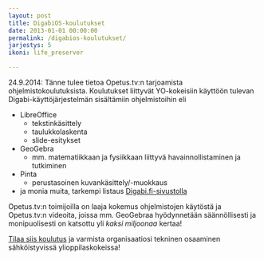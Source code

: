 ```yaml
---
layout: post
title: DigabiOS-koulutukset
date: 2013-01-01 00:00:00
permalink: /digabios-koulutukset/
jarjestys: 5
ikoni: life_preserver

---
```


24.9.2014: Tänne tulee tietoa Opetus.tv:n tarjoamista ohjelmistokoulutuksista. Koulutukset liittyvät YO-kokeisiin käyttöön tulevan Digabi-käyttöjärjestelmän sisältämiin ohjelmistoihin eli

- LibreOffice
  - tekstinkäsittely
  - taulukkolaskenta
  - slide-esitykset
- GeoGebra
  - mm. matematiikkaan ja fysiikkaan liittyvä havainnollistaminen ja tutkiminen
- Pinta
  - perustasoinen kuvankäsittely/-muokkaus
- ja monia muita, tarkempi listaus [Digabi.fi-sivustolla](https://digabi.fi/tekniikka/ohjelmistot/)

Opetus.tv:n toimijoilla on laaja kokemus ohjelmistojen käytöstä ja Opetus.tv:n videoita, joissa mm. GeoGebraa hyödynnetään säännöllisesti ja monipuolisesti on katsottu yli *kaksi miljoonaa* kertaa!

<a href="/tilaa-koulutus" class="btn btn-warning btn-large">Tilaa siis koulutus</a> ja varmista organisaatiosi tekninen osaaminen sähköistyvissä ylioppilaskokeissa!